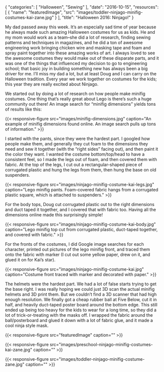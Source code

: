 
{
  "categories": [
    "Halloween",
    "Sewing"
  ],
  "date": "2016-10-15",
  "resources": [
    {
      "name": "featuredImage",
      "src": "images/toddler-ninjago-minifig-costumes-kai-zane.jpg"
    }
  ],
  "title": "Halloween 2016: Ninjago!"
}

My dad passed away this week. It’s an especially sad time of year because he always made such
amazing Halloween costumes for us as kids. He and my mom would work as a team–she did a lot of
research, finding sewing patterns and techniques in magazines, and he did a ton of awesome
engineering work bringing chicken wire and masking tape and foam and spray paint together into these
amazing works of art. I always loved to see the awesome costumes they would make out of these
disparate parts, and it was one of the things that influenced my decision to go to engineering
school; that basic joy in building something new has always been a big driver for me. I’ll miss my
dad a lot, but at least Doug and I can carry on the Halloween tradition. Every year we work together
on costumes for the kids; this year they are really excited about Ninjago.

We started out by doing a lot of research on how people make minifig costumes. One thing that’s
really great about Lego is there’s such a huge community out there! An image search for “minifig
dimensions” yields tons of results like this:

{{< responsive-figure src="images/minifig-dimensions.jpg" caption="An example of minifig dimensions found online. An image search pulls up tons of information." >}}

I started with the pants, since they were the hardest part. I googled how people make them, and
generally they cut foam to the dimensions they need and sew it together (with the “right sides”
facing out), and then paint it the color they want. I wanted the costume bottom/top/head to have a
consistent feel, so I made the legs out of foam, and then covered them with fabric. At the top of
the legs, I cut out a rectangular-shaped piece of corrugated plastic and hung the legs from them,
then hung the base on old suspenders.

{{< responsive-figure src="images/ninjago-minifig-costume-kai-legs.jpg" caption="Lego minifig pants. Foam-covered fabric hangs from a corrugated plastic square, which is attached to suspenders." >}}

For the body tops, Doug cut corrugated plastic out to the right dimensions and duct taped it
together, and I covered that with fabric too. Having all the dimensions online made this
surprisingly simple!

{{< responsive-figure src="images/ninjago-minifig-costume-kai-body.jpg" caption="Lego minifig top cut from corrugated plastic, duct-taped together, and covered with fabric." >}}

For the fronts of the costumes, I did Google image searches for each character, printed out pictures
of the lego minifig front, and traced them onto the fabric with marker (I cut out some yellow paper,
drew on it, and glued it on for Kai’s star).

{{< responsive-figure src="images/ninjago-minifig-costume-kai.jpg" caption="Costume front traced with marker and decorated with paper." >}}

The helmets were the hardest part. We had a lot of false starts trying to get the base right. I was
really hoping we could just 3D scan the actual minifig helmets and 3D print them. But we couldn’t
find a 3D scanner that had high enough resolution. We finally got a cheap rubber ball at Five Below,
cut it in half, and heavily duct-taped poster board around the bottom edge. This still ended up
being too heavy for the kids to wear for a long time, so they did a lot of trick-or-treating with
the masks off. I wrapped the fabric around the ball/posterboard and glued it down with a lot of
fabric glue, and it made a cool ninja style mask.

{{< responsive-figure src="featuredImage" caption="" >}}

{{< responsive-figure src="images/preschool-ninjago-minifig-costumes-kai-zane.jpg" caption="" >}}

{{< responsive-figure src="images/toddler-ninjago-minifig-costume-zane.jpg" caption="" >}}